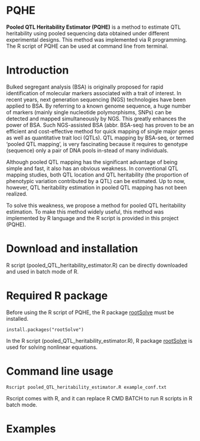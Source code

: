 # PQHE
**Pooled QTL Heritability Estimator (PQHE)** is a method to estimate QTL heritability using pooled sequencing data obtained under different experimental designs. This method was implemented via R programming. The R script of PQHE can be used at command line from terminal.

# Introduction
Bulked segregant analysis (BSA) is originally proposed for rapid identification of molecular markers associated with a trait of interest. In recent years, next generation sequencing (NGS) technologies have been applied to BSA. By referring to a known genome sequence, a huge number of markers (mainly single nucleotide polymorphisms, SNPs) can be detected and mapped simultaneously by NGS. This greatly enhances the power of BSA. Such NGS-assisted BSA (abbr. BSA-seq) has proven to be an efficient and cost-effective method for quick mapping of single major genes as well as quantitative trait loci (QTLs). QTL mapping by BSA-seq, or termed ‘pooled QTL mapping’, is very fascinating because it requires to genotype (sequence) only a pair of DNA pools in-stead of many individuals. 

Although pooled QTL mapping has the significant advantage of being simple and fast, it also has an obvious weakness. In conventional QTL mapping studies, both QTL location and QTL heritability (the proportion of phenotypic variation contributed by a QTL) can be estimated. Up to now, however, QTL heritability estimation in pooled QTL mapping has not been realized.

To solve this weakness, we propose a method for pooled QTL heritability estimation. To make this method widely useful, this method was implemented by R language and the R script is provided in this project (PQHE).

# Download and installation
R script (pooled_QTL_heritability_estimator.R) can be directly downloaded and used in batch mode of R.

# Required R package
Before using the R script of PQHE, the R package [rootSolve](https://cran.r-project.org/web/packages/rootSolve) must be installed.

    install.packages("rootSolve")

In the R script (pooled_QTL_heritability_estimator.R), R package [rootSolve](https://cran.r-project.org/web/packages/rootSolve) is used for solving nonlinear equations.

# Command line usage

    Rscript pooled_QTL_heritability_estimator.R example_conf.txt

Rscript comes with R, and it can replace R CMD BATCH to run R scripts in R batch mode.

# Examples

